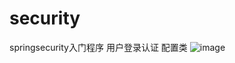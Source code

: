 # security
springsecurity入门程序
用户登录认证 配置类
![image](https://user-images.githubusercontent.com/85284872/132334346-e94b361d-8d5a-41ed-875f-5628026efbb0.png)
